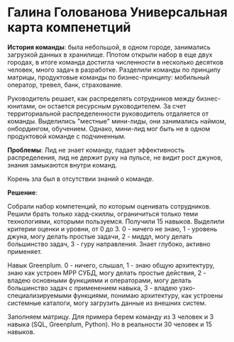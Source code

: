 # Галина Голованова Универсальная карта компенетций 

**История команды**: была небольшой, в одном городе, занимались загрузкой данных в хранилище. Ппотом открыли набор в еще двух городах, в итоге команда достигла численности в несколько десятков человек, много задач в разработке. 
Разделили команды по принципу матрицы, продуктовые команды по бизнес-принципу: мобильный оператор, тревел, банк, страхование. 

Руководитель решает, как распределять сотрудников между бизнес-юнитами, он остается ресурсным руководителем. За счет территориальной распределенности руководитель отдаляется от команды. Выделились "местные" мини-лиды, они занимались наймом, онбордингом, обучением. 
Однако, мини-лид мог быть не в одном продуктовой команде с подчиненным. 

**Проблемы**: Лид не знает команду, падает эффективность распределения, лид не держит руку на пульсе, не видит рост джунов, знания замыкаются внутри команд. 

Корень зла был в отсутствии знаний о команде. 

**Решение**:

Собрали набор компетенций, по которым оценивать сотрудников. Решили брать только хард-скиллы, ограничиться только теми технологиями, которыми пользуемся. Получили 15 навыков. Выделили критерии оценки и уровни, от 0 до 3. 
0 - ничего не знаю, 1 - уровень джуна, могу делать простые задачи, 2 - миддл, могу делать большинство задач, 3 - гуру направления. Знает глубоко, активно применяет. 

Навык Greenplum. 0 - ничего, слышал, 1 - знаю общую архитектуру, знаю как устроен MPP СУБД, могу делать простые действия, 2 - владею основными функциями и операторами, могу делать большинство задач с применением навыка, 3 - владею узко-специализируемыми функциями, понимаю архитектуру, как устроены системные каталоги, могу загрузить данные из внешних систем. 

Заполняем матрицу. 
Для примера берем команду из 3 человек и 3 навыка (SQL, Greenplum, Python). Но в реальности 30 человек и 15 навыков. 



